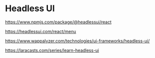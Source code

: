 # Headless UI

https://www.npmjs.com/package/@headlessui/react

https://headlessui.com/react/menu

https://www.wappalyzer.com/technologies/ui-frameworks/headless-ui/

https://laracasts.com/series/learn-headless-ui
